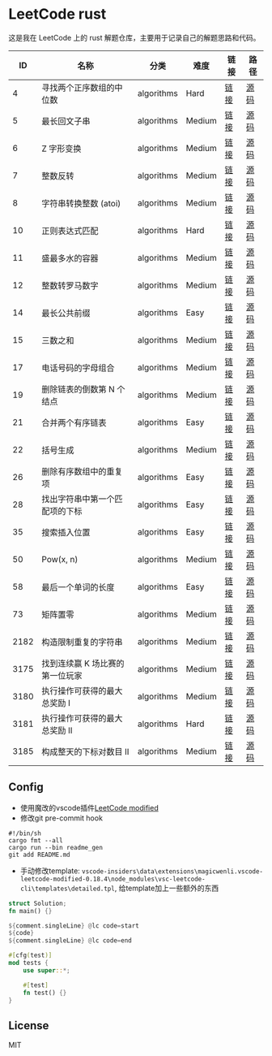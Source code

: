 # LeetCode rust

这是我在 LeetCode 上的 rust 解题仓库，主要用于记录自己的解题思路和代码。

| ID | 名称 | 分类 | 难度 | 链接 | 路径 |
|----|------|------|------|------|------|
| 4 | 寻找两个正序数组的中位数 | algorithms | Hard | [链接](https://leetcode.cn/problems/median-of-two-sorted-arrays/description/) | [源码](src/bin/4_寻找两个正序数组的中位数.rs) |
| 5 | 最长回文子串 | algorithms | Medium | [链接](https://leetcode.cn/problems/longest-palindromic-substring/description/) | [源码](src/bin/5_最长回文子串.rs) |
| 6 | Z 字形变换 | algorithms | Medium | [链接](https://leetcode.cn/problems/zigzag-conversion/description/) | [源码](src/bin/6_z-字形变换.rs) |
| 7 | 整数反转 | algorithms | Medium | [链接](https://leetcode.cn/problems/reverse-integer/description/) | [源码](src/bin/7_整数反转.rs) |
| 8 | 字符串转换整数 (atoi) | algorithms | Medium | [链接](https://leetcode.cn/problems/string-to-integer-atoi/description/) | [源码](src/bin/8_字符串转换整数-atoi.rs) |
| 10 | 正则表达式匹配 | algorithms | Hard | [链接](https://leetcode.cn/problems/regular-expression-matching/description/) | [源码](src/bin/10_正则表达式匹配.rs) |
| 11 | 盛最多水的容器 | algorithms | Medium | [链接](https://leetcode.cn/problems/container-with-most-water/description/) | [源码](src/bin/11_盛最多水的容器.rs) |
| 12 | 整数转罗马数字 | algorithms | Medium | [链接](https://leetcode.cn/problems/integer-to-roman/description/) | [源码](src/bin/12_整数转罗马数字.rs) |
| 14 | 最长公共前缀 | algorithms | Easy | [链接](https://leetcode.cn/problems/longest-common-prefix/description/) | [源码](src/bin/14_最长公共前缀.rs) |
| 15 | 三数之和 | algorithms | Medium | [链接](https://leetcode.cn/problems/3sum/description/) | [源码](src/bin/15_三数之和.rs) |
| 17 | 电话号码的字母组合 | algorithms | Medium | [链接](https://leetcode.cn/problems/letter-combinations-of-a-phone-number/description/) | [源码](src/bin/17_电话号码的字母组合.rs) |
| 19 | 删除链表的倒数第 N 个结点 | algorithms | Medium | [链接](https://leetcode.cn/problems/remove-nth-node-from-end-of-list/description/) | [源码](src/bin/19_删除链表的倒数第-n-个结点.rs) |
| 21 | 合并两个有序链表 | algorithms | Easy | [链接](https://leetcode.cn/problems/merge-two-sorted-lists/description/) | [源码](src/bin/21_合并两个有序链表.rs) |
| 22 | 括号生成 | algorithms | Medium | [链接](https://leetcode.cn/problems/generate-parentheses/description/) | [源码](src/bin/22_括号生成.rs) |
| 26 | 删除有序数组中的重复项 | algorithms | Easy | [链接](https://leetcode.cn/problems/remove-duplicates-from-sorted-array/description/) | [源码](src/bin/26_删除有序数组中的重复项.rs) |
| 28 | 找出字符串中第一个匹配项的下标 | algorithms | Easy | [链接](https://leetcode.cn/problems/find-the-index-of-the-first-occurrence-in-a-string/description/) | [源码](src/bin/28_找出字符串中第一个匹配项的下标.rs) |
| 35 | 搜索插入位置 | algorithms | Easy | [链接](https://leetcode.cn/problems/search-insert-position/description/) | [源码](src/bin/35_搜索插入位置.rs) |
| 50 | Pow(x, n) | algorithms | Medium | [链接](https://leetcode.cn/problems/powx-n/description/) | [源码](src/bin/50_pow-x-n.rs) |
| 58 | 最后一个单词的长度 | algorithms | Easy | [链接](https://leetcode.cn/problems/length-of-last-word/description/) | [源码](src/bin/58_最后一个单词的长度.rs) |
| 73 | 矩阵置零 | algorithms | Medium | [链接](https://leetcode.cn/problems/set-matrix-zeroes/description/) | [源码](src/bin/73_矩阵置零.rs) |
| 2182 | 构造限制重复的字符串 | algorithms | Medium | [链接](https://leetcode.cn/problems/construct-string-with-repeat-limit/description/) | [源码](src/bin/2182_构造限制重复的字符串.rs) |
| 3175 | 找到连续赢 K 场比赛的第一位玩家 | algorithms | Medium | [链接](https://leetcode.cn/problems/find-the-first-player-to-win-k-games-in-a-row/description/) | [源码](src/bin/3175_找到连续赢-k-场比赛的第一位玩家.rs) |
| 3180 | 执行操作可获得的最大总奖励 I | algorithms | Medium | [链接](https://leetcode.cn/problems/maximum-total-reward-using-operations-i/description/) | [源码](src/bin/3180_执行操作可获得的最大总奖励-i.rs) |
| 3181 | 执行操作可获得的最大总奖励 II | algorithms | Hard | [链接](https://leetcode.cn/problems/maximum-total-reward-using-operations-ii/description/) | [源码](src/bin/3181_执行操作可获得的最大总奖励-ii.rs) |
| 3185 | 构成整天的下标对数目 II | algorithms | Medium | [链接](https://leetcode.cn/problems/count-pairs-that-form-a-complete-day-ii/description/) | [源码](src/bin/3185_构成整天的下标对数目-ii.rs) |


## Config

- 使用魔改的vscode插件[LeetCode modified](https://marketplace.visualstudio.com/items?itemName=magicwenli.vscode-leetcode-modified)
- 修改git pre-commit hook

```shell
#!/bin/sh
cargo fmt --all
cargo run --bin readme_gen
git add README.md
```

- 手动修改template: `vscode-insiders\data\extensions\magicwenli.vscode-leetcode-modified-0.18.4\node_modules\vsc-leetcode-cli\templates\detailed.tpl`, 给template加上一些额外的东西

```rust
struct Solution;
fn main() {}

${comment.singleLine} @lc code=start
${code}
${comment.singleLine} @lc code=end

#[cfg(test)]
mod tests {
    use super::*;

    #[test]
    fn test() {}
}
```

## License

MIT

